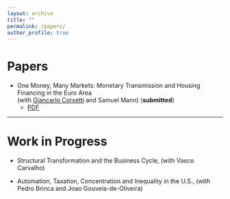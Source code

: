 ```yaml
---
layout: archive
title: ""
permalink: /papers/
author_profile: true
---
```


# Papers

- One Money, Many Markets: Monetary Transmission and Housing Financing in the Euro Area <br/>
(wit﻿h﻿ <a href="https://sites.google.com/site/giancarlocorsetti/" target="_blank">Giancarlo Corsetti</a> and Samuel Mann) (**submitted**)
	- [PDF]({./_papers/OneMoney_ManyMarkets.pdf)


---

# Work in Progress

- Structural Transformation and the Business Cycle, (with Vasco Carvalho)

- Automation, Taxation, Concentration and Inequality in the U.S., (with Pedro Brinca and Joao Gouveia-de-Oliveira)
